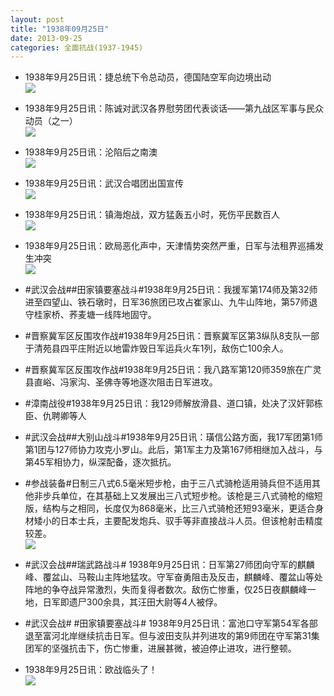 ```yaml
---
layout: post
title: "1938年09月25日"
date: 2013-09-25
categories: 全面抗战(1937-1945)
---
```


<meta name="referrer" content="no-referrer" />

- 1938年9月25日讯：捷总统下令总动员，德国陆空军向边境出动 <br/><img src="https://ww2.sinaimg.cn/large/aca367d8jw1e8z5bs8427j20a816fq6c.jpg" />

- 1938年9月25日讯：陈诚对武汉各界慰劳团代表谈话——第九战区军事与民众动员（之一） <br/><img src="https://ww3.sinaimg.cn/large/aca367d8jw1e8z3lesvplj20go1bytgw.jpg" />

- 1938年9月25日讯：沦陷后之南澳 <br/><img src="https://ww4.sinaimg.cn/large/aca367d8jw1e8z1uxwdifj20go0mnwis.jpg" />

- 1938年9月25日讯：武汉合唱团出国宣传 <br/><img src="https://ww2.sinaimg.cn/large/aca367d8jw1e8z04i3zqxj20b10dfgmj.jpg" />

- 1938年9月25日讯：镇海炮战，双方猛轰五小时，死伤平民数百人 <br/><img src="https://ww3.sinaimg.cn/large/aca367d8jw1e8yye6l3auj20dz0imwg4.jpg" />

- 1938年9月25日讯：欧局恶化声中，天津情势突然严重，日军与法租界巡捕发生冲突 <br/><img src="https://ww4.sinaimg.cn/large/aca367d8jw1e8ywnnz2ydj208m10p0vh.jpg" />

- #武汉会战##田家镇要塞战斗#1938年9月25日讯：我援军第174师及第32师进至四望山、铁石墩时，日军36旅团已攻占崔家山、九牛山阵地，第57师退守桂家桥、荞麦塘一线阵地固守。 

- #晋察冀军区反围攻作战#1938年9月25日讯：晋察冀军区第3纵队8支队一部于清苑县四平庄附近以地雷炸毁日军运兵火车1列，敌伤亡100余人。 

- #晋察冀军区反围攻作战#1938年9月25日讯：我八路军第120师359旅在广灵县直峪、冯家沟、圣佛寺等地逐次阻击日军进攻。 

- #漳南战役#1938年9月25日讯：我129师解放滑县、道口镇，处决了汉奸郭栋臣、仇聘卿等人 

- #武汉会战##大别山战斗#1938年9月25日讯：璜信公路方面，我17军团第1师第1团与127师协力攻克小罗山。此后，第1军主力及第167师相继加入战斗，与第45军相协力，纵深配备，逐次抵抗。 

- #参战装备#日制三八式6.5毫米短步枪，由于三八式骑枪适用骑兵但不适用其他非步兵单位，在其基础上又发展出三八式短步枪。该枪是三八式骑枪的缩短版，结构与之相同，长度仅为868毫米，比三八式骑枪还短93毫米，更适合身材矮小的日本士兵，主要配发炮兵、驭手等非直接战斗人员。但该枪射击精度较差。 <br/><img src="https://ww2.sinaimg.cn/large/aca367d8jw1e8yihlba4hj20b61afac9.jpg" />

- #武汉会战##瑞武路战斗# 1938年9月25日讯：日军第27师团向守军的麒麟峰、覆盆山、马鞍山主阵地猛攻。守军奋勇阻击及反击，麒麟峰、覆盆山等处阵地的争夺战异常激烈，失而复得者数次。敌伤亡惨重，仅25日夜麒麟峰一地，日军即遗尸300余具，其汪田大尉等4人被俘。 

- #武汉会战# #田家镇要塞战斗# 1938年9月25日讯：富池口守军第54军各部退至富河北岸继续抗击日军。但与波田支队并列进攻的第9师团在守军第31集团军的坚强抗击下，伤亡惨重，进展甚微，被迫停止进攻，进行整顿。 

- 1938年9月25日讯：欧战临头了！ <br/><img src="https://ww3.sinaimg.cn/large/aca367d8jw1e8ydl6zdz3j20go0y1wkr.jpg" />

